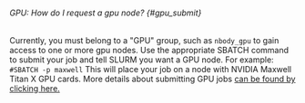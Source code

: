 ###### GPU: How do I request a gpu node? {#gpu_submit}

Currently, you must
belong to a "GPU" group, such as `nbody_gpu` to gain access to one or
more gpu nodes. Use the appropriate SBATCH command to submit your job
and tell SLURM you want a GPU node. For example: `#SBATCH -p maxwell`
This will place your job on a node with NVIDIA Maxwell Titan X GPU
cards. More details about submitting GPU jobs [can be found by clicking
here.](http://www.accre.vanderbilt.edu/?page_id=2154#gpujobs)
